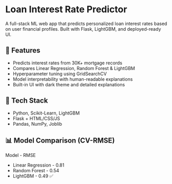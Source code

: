 #  Loan Interest Rate Predictor

A full-stack ML web app that predicts personalized loan interest rates based on user financial profiles. Built with Flask, LightGBM, and deployed-ready UI.

## 🚀 Features

- Predicts interest rates from 30K+ mortgage records
- Compares Linear Regression, Random Forest & LightGBM
- Hyperparameter tuning using GridSearchCV
- Model interpretability with human-readable explanations
- Built-in UI with dark theme and detailed explanations

## 🧠 Tech Stack

- Python, Scikit-Learn, LightGBM
- Flask + HTML/CSS/JS
- Pandas, NumPy, Joblib

## 📊 Model Comparison (CV-RMSE)

Model	    -          RMSE
- Linear Regression	-  0.81
- Random Forest	 -     0.54
- LightGBM	      -    0.49 ✅

